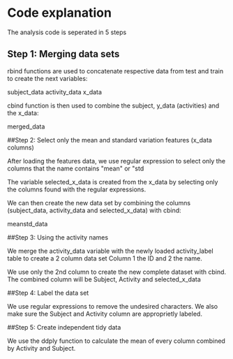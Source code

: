 # Code explanation

The analysis code is seperated in 5 steps

## Step 1: Merging data sets

rbind functions are used to concatenate respective data from test and train to create the next variables:

subject_data
activity_data
x_data

cbind function is then used to combine the subject, y_data (activities) and the x_data:

merged_data

##Step 2: Select only the mean and standard variation features (x_data columns)

After loading the features data, we use regular expression to select only the columns that the name contains "mean" or "std

The variable selected_x_data is created from the x_data by selecting only the columns found with the regular expressions.

We can then create the new data set by combining the columns (subject_data, activity_data and selected_x_data) with cbind:

meanstd_data

##Step 3: Using the activity names

We merge the activity_data variable with the newly loaded activity_label table to create a 2 column data set
Column 1 the ID and 2 the name.

We use only the 2nd column to create the new complete dataset with cbind. The combined column will be Subject, Activity and selected_x_data

##Step 4: Label the data set

We use regular expressions to remove the undesired characters.
We also make sure the Subject and Activity column are approprietly labeled.

##Step 5: Create independent tidy data

We use the ddply function to calculate the mean of every column combined by Activity and Subject.

